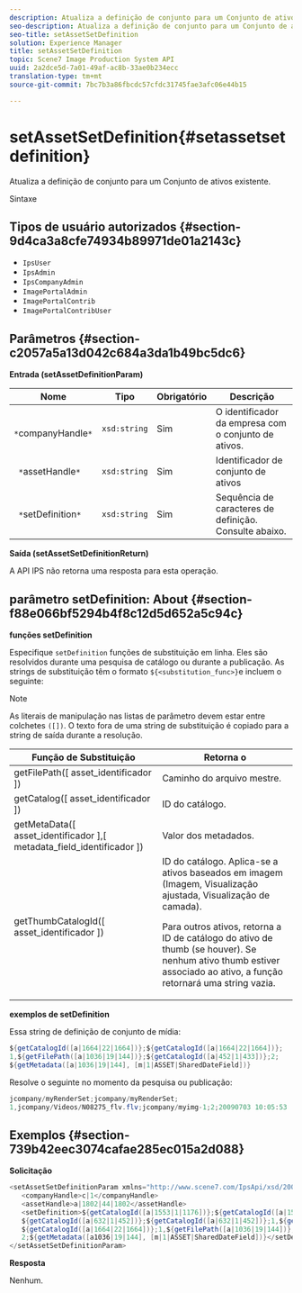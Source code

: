 ```yaml
---
description: Atualiza a definição de conjunto para um Conjunto de ativos existente.
seo-description: Atualiza a definição de conjunto para um Conjunto de ativos existente.
seo-title: setAssetSetDefinition
solution: Experience Manager
title: setAssetSetDefinition
topic: Scene7 Image Production System API
uuid: 2a2dce5d-7a01-49af-ac8b-33ae0b234ecc
translation-type: tm+mt
source-git-commit: 7bc7b3a86fbcdc57cfdc31745fae3afc06e44b15

---
```



# setAssetSetDefinition{#setassetsetdefinition}

Atualiza a definição de conjunto para um Conjunto de ativos existente.

Sintaxe

## Tipos de usuário autorizados {#section-9d4ca3a8cfe74934b89971de01a2143c}

* `IpsUser`
* `IpsAdmin`
* `IpsCompanyAdmin`
* `ImagePortalAdmin`
* `ImagePortalContrib`
* `ImagePortalContribUser`

## Parâmetros {#section-c2057a5a13d042c684a3da1b49bc5dc6}

**Entrada (setAssetDefinitionParam)**

| Nome | Tipo | Obrigatório | Descrição |
|---|---|---|---|
| ` *`companyHandle`*` | `xsd:string` | Sim | O identificador da empresa com o conjunto de ativos. |
| ` *`assetHandle`*` | `xsd:string` | Sim | Identificador de conjunto de ativos |
| ` *`setDefinition`*` | `xsd:string` | Sim | Sequência de caracteres de definição. Consulte abaixo. |

**Saída (setAssetSetDefinitionReturn)**

A API IPS não retorna uma resposta para esta operação.

## parâmetro setDefinition: About {#section-f88e066bf5294b4f8c12d5d652a5c94c}

**funções setDefinition**

Especifique `setDefinition` funções de substituição em linha. Eles são resolvidos durante uma pesquisa de catálogo ou durante a publicação. As strings de substituição têm o formato `${<substitution_func>}`e incluem o seguinte:

>[!NOTE]
>
>As literais de manipulação nas listas de parâmetro devem estar entre colchetes `([])`. O texto fora de uma string de substituição é copiado para a string de saída durante a resolução.

<table id="table_A93D2C273B694C289208AA926B2597CD"> 
 <thead> 
  <tr> 
   <th colname="col1" class="entry"> Função de Substituição </th> 
   <th colname="col2" class="entry"> Retorna o </th> 
  </tr> 
 </thead>
 <tbody> 
  <tr> 
   <td colname="col1"> <span class="codeph"> getFilePath([ <span class="varname"> asset_identificador </span>]) </span> </td> 
   <td colname="col2"> Caminho do arquivo mestre. </td> 
  </tr> 
  <tr> 
   <td colname="col1"> <span class="codeph"> getCatalog([ <span class="varname"> asset_identificador </span>]) </span> </td> 
   <td colname="col2"> ID do catálogo. </td> 
  </tr> 
  <tr> 
   <td colname="col1"> <span class="codeph"> getMetaData([ <span class="varname"> asset_identificador </span>],[ <span class="varname"> metadata_field_identificador </span>]) </span> </td> 
   <td colname="col2"> Valor dos metadados. </td> 
  </tr> 
  <tr> 
   <td colname="col1"> <span class="codeph"> getThumbCatalogId([ <span class="varname"> asset_identificador </span>]) </span> </td> 
   <td colname="col2"> ID do catálogo. Aplica-se a ativos baseados em imagem (Imagem, Visualização ajustada, Visualização de camada). <p>Para outros ativos, retorna a ID de catálogo do ativo de thumb (se houver). Se nenhum ativo thumb estiver associado ao ativo, a função retornará uma string vazia. </p> </td> 
  </tr> 
 </tbody> 
</table>

**exemplos de setDefinition**

Essa string de definição de conjunto de mídia:

```java
${getCatalogId([a|1664|22|1664])};${getCatalogId([a|1664|22|1664])}; 
1,${getFilePath([a|1036|19|144])};${getCatalogId([a|452|1|433])};2; 
${getMetadata([a|1036|19|144], [m|1|ASSET|SharedDateField])}
```

Resolve o seguinte no momento da pesquisa ou publicação:

```java
jcompany/myRenderSet;jcompany/myRenderSet; 
1,jcompany/Videos/N08275_flv.flv;jcompany/myimg-1;2;20090703 10:05:53
```

## Exemplos {#section-739b42eec3074cafae285ec015a2d088}

**Solicitação**

```java
<setAssetSetDefinitionParam xmlns="http://www.scene7.com/IpsApi/xsd/2009-07-31"> 
   <companyHandle>c|1</companyHandle> 
   <assetHandle>a|1802|44|1802</assetHandle> 
   <setDefinition>${getCatalogId([a|1553|1|1176])};${getCatalogId([a|1553|1|1176])};1;img1, 
   ${getCatalogId([a|632|1|452])};${getCatalogId([a|632|1|452])};1,${getCatalogId([a|1664|22|1664])}; 
   ${getCatalogId([a|1664|22|1664])};1,${getFilePath([a|1036|19|144])};${getCatalogId([ a|452|1|433])}; 
   2;${getMetadata([a1036|19|144], [m|1|ASSET|SharedDateField])}</setDefinition> 
</setAssetSetDefinitionParam>
```

**Resposta**

Nenhum.
